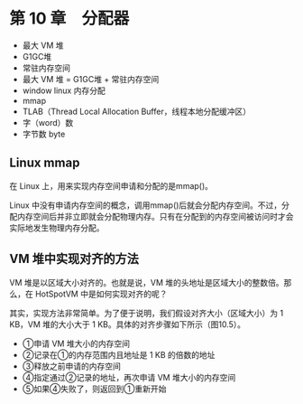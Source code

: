 # 第 10 章　分配器

- 最大 VM 堆
- G1GC堆
- 常驻内存空间
- 最大 VM 堆 = G1GC堆 + 常驻内存空间
- window linux 内存分配
- mmap
- TLAB（Thread Local Allocation Buffer，线程本地分配缓冲区）
- 字（word）数
- 字节数 byte

## Linux mmap

在 Linux 上，用来实现内存空间申请和分配的是mmap()。

Linux 中没有申请内存空间的概念，调用mmap()后就会分配内存空间。不过，分配内存空间后并非立即就会分配物理内存。只有在分配到的内存空间被访问时才会实际地发生物理内存分配。

## VM 堆中实现对齐的方法

VM 堆是以区域大小对齐的。也就是说，VM 堆的头地址是区域大小的整数倍。那么，在 HotSpotVM 中是如何实现对齐的呢？

其实，实现方法非常简单。为了便于说明，我们假设对齐大小（区域大小）为 1 KB，VM 堆的大小大于 1 KB。具体的对齐步骤如下所示（图10.5）。

- ①申请 VM 堆大小的内存空间
- ②记录在①的内存范围内且地址是 1 KB 的倍数的地址
- ③释放之前申请的内存空间
- ④指定通过②记录的地址，再次申请 VM 堆大小的内存空间
- ⑤如果④失败了，则返回到①重新开始

## 